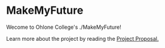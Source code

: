 # MakeMyFuture

Wecome to Ohlone College's ./MakeMyFuture!

Learn more about the project by reading the <a href = "https://docs.google.com/document/d/1z9pWQjpQCIkFFdrsCAgkVkEoGHp38n5Byna29_6B88U/edit?usp=sharing">Project Proposal.</a>